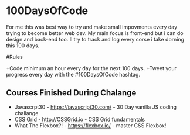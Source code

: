 # 100DaysOfCode

For me this was best way to try and make small impovments every day trying to become better web dev. My main focus is front-end but i can do design and back-end too.
Il try to track and log every corse i take dorning this 100 days.


#Rules

+Code minimum an hour every day for the next 100 days.
+Tweet your progress every day with the #100DaysOfCode hashtag.

## Courses Finished During Chalange
+ Javascrpt30 - https://javascript30.com/ - 30 Day vanilla JS coding challange
+ CSS Grid - http://CSSGrid.io - CSS Grid fundamentals
+ What The Flexbox?! - https://flexbox.io/ - master CSS Flexbox!
